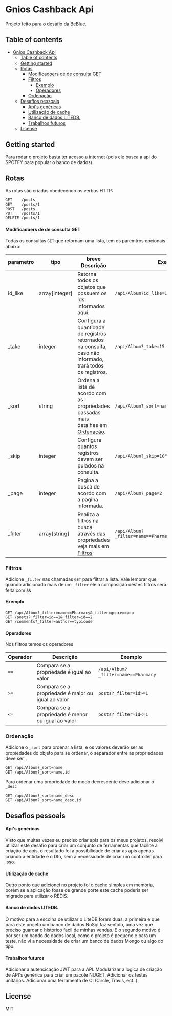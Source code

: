 # Gnios Cashback Api

Projeto feito para o desafio da BeBlue.

</p>

## Table of contents

<!-- toc -->

- [Gnios Cashback Api](#Gnios-Cashback-Api)
  - [Table of contents](#Table-of-contents)
  - [Getting started](#Getting-started)
  - [Rotas](#Rotas)
      - [Modificadoers de de consulta GET](#Modificadoers-de-de-consulta-GET)
    - [Filtros](#Filtros)
      - [Exemplo](#Exemplo)
      - [Operadores](#Operadores)
    - [Ordenação](#Ordena%C3%A7%C3%A3o)
  - [Desafios pessoais](#Desafios-pessoais)
      - [Api's genéricas](#Apis-gen%C3%A9ricas)
      - [Utilização de cache](#Utiliza%C3%A7%C3%A3o-de-cache)
      - [Banco de dados LITEDB.](#Banco-de-dados-LITEDB)
      - [Trabalhos futuros](#Trabalhos-futuros)
  - [License](#License)

<!-- tocstop -->

## Getting started

Para rodar o projeto basta ter acesso a internet (pois ele busca a api do SPOTFY para popular o banco de dados).


## Rotas

As rotas são criadas obedecendo os verbos HTTP:

```
GET    /posts
GET    /posts/1
POST   /posts
PUT    /posts/1
DELETE /posts/1
```

#### Modificadoers de de consulta GET

Todas as consultas `GET` que retornam uma lista, tem os paremtros opcionais
abaixo:

| parametro | tipo  | breve Descrição | Exemplo |
|---------|---|---|---|
| id_like   | array[integer]  | Retorna todos os objetos que possuem os ids informados aqui.  | `/api/Album?id_like=1&id_like=2`|
| _take   | integer  | Configura a quantidade de registros retornados na consulta, caso não informado, trará todos os registros. |`/api/Album?_take=15`|
| _sort   | string  | Ordena a lista de acordo com as propriedades passadas mais detalhes em [Ordenação](#Ordenação). |`/api/Album?_sort=name`|
| _skip   |  integer | Configura quantos registros devem ser pulados na consulta. |`/api/Album?_skip=10"`|
| _page   |  integer | Pagina a busca de acordo com a pagina informada. |`/api/Album?_page=2`|
| _filter   |  array[string] | Realiza a filtros na busca através das propriedades veja mais em [Filtros](#Filtros)|`/api/Album?_filter=name==Pharmacy&_filter=genre==pop`|


### Filtros

Adicione `_filter` nas chamadas `GET` para filtrar a lista.
Vale lembrar que quando adicionado mais de um `_filter` ele a composição destes filtros
será feita com `&&`

#### Exemplo
```
GET /api/Album?_filter=name==Pharmacy&_filter=genre==pop
GET /posts?_filter=id==1&_filter=id==2
GET /comments?_filter=author==typicode
```

#### Operadores

Nos filtros temos os operadores

| Operador | Descrição | Exemplo |
|---------|---|---|
| `==`   | Compara se a propriedade é igual ao valor  | `/api/Album?_filter=name==Pharmacy`|
| `>=`   | Compara se a propriedade é maior ou igual ao valor  | `posts?_filter=id>=1`|
| `<=`   | Compara se a propriedade é menor ou igual ao valor  |`posts?_filter=id<=1`|

### Ordenação

Adicione o `_sort` para ordenar a lista, e os valores deverão ser
as propiedades do objeto para se ordenar, o separador entre as propriedades deve ser `,`

```
GET /api/Album?_sort=name
GET /api/Album?_sort=name,id
```

Para ordenar uma propriedade de modo decrescente deve adicionar o `_desc`

```
GET /api/Album?_sort=name_desc
GET /api/Album?_sort=name_desc,id
```

## Desafios pessoais

#### Api's genéricas
Visto que muitas vezes eu preciso criar apis para os meus projetos, resolvi utilizar este desafio
para criar um conjunto de ferramentas que facilite a criação de apis, o resultado foi a possibilidade
de criar as apis apenas criando a entidade e o Dto, sem a necessidade de criar um controller para isso.

#### Utilização de cache
Outro ponto que adicionei no projeto foi o cache simples em memória, porém se a aplicação fosse de grande porte este cache poderia ser migrado para utilizar o REDIS. 


#### Banco de dados LITEDB.
O motivo para a escolha de utilizar o LiteDB foram duas, a primeira é que para este projeto um banco de dados NoSql faz sentido, uma vez que preciso guardar o histórico facil de minhas vendas. E o segundo motivo é por ser um bando de dados local, como o projeto é pequeno e para um teste, não vi a necessidade de criar um banco de dados Mongo ou algo do tipo.

#### Trabalhos futuros
Adicionar a autencicação JWT para a API.
Modularizar a logica de criação de API's genérica para criar um pacote NUGET.
Adicionar os testes unitários.
Adicionar uma ferramenta de CI (Circle, Travis, ect..).


## License

MIT

